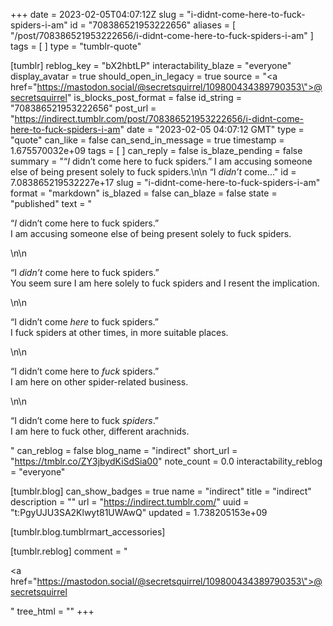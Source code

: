 +++
date = 2023-02-05T04:07:12Z
slug = "i-didnt-come-here-to-fuck-spiders-i-am"
id = "708386521953222656"
aliases = [ "/post/708386521953222656/i-didnt-come-here-to-fuck-spiders-i-am" ]
tags = [ ]
type = "tumblr-quote"

[tumblr]
reblog_key = "bX2hbtLP"
interactability_blaze = "everyone"
display_avatar = true
should_open_in_legacy = true
source = "<a href=\"https://mastodon.social/@secretsquirrel/109800434389790353\">@secretsquirrel</a>"
is_blocks_post_format = false
id_string = "708386521953222656"
post_url = "https://indirect.tumblr.com/post/708386521953222656/i-didnt-come-here-to-fuck-spiders-i-am"
date = "2023-02-05 04:07:12 GMT"
type = "quote"
can_like = false
can_send_in_message = true
timestamp = 1.675570032e+09
tags = [ ]
can_reply = false
is_blaze_pending = false
summary = "“_I_ didn’t come here to fuck spiders.” I am accusing someone else of being present solely to fuck spiders.\n\n “I _didn’t_ come..."
id = 7.083865219532227e+17
slug = "i-didnt-come-here-to-fuck-spiders-i-am"
format = "markdown"
is_blazed = false
can_blaze = false
state = "published"
text = "<p>&ldquo;_I_ didn&rsquo;t come here to fuck spiders.&rdquo; <br/>I am accusing someone else of being present solely to fuck spiders.</p>\n\n<p>&ldquo;I _didn&rsquo;t_ come here to fuck spiders.&rdquo; <br/>You seem sure I am here solely to fuck spiders and I resent the implication.</p>\n\n<p>&ldquo;I didn&rsquo;t come _here_ to fuck spiders.&rdquo; <br/>I fuck spiders at other times, in more suitable places.</p>\n\n<p>&ldquo;I didn&rsquo;t come here to _fuck_ spiders.&rdquo;<br/>I am here on other spider-related business.</p>\n\n<p>&ldquo;I didn&rsquo;t come here to fuck _spiders_.&rdquo;<br/>I am here to fuck other, different arachnids.</p>"
can_reblog = false
blog_name = "indirect"
short_url = "https://tmblr.co/ZY3jbydKiSdSia00"
note_count = 0.0
interactability_reblog = "everyone"

[tumblr.blog]
can_show_badges = true
name = "indirect"
title = "indirect"
description = ""
url = "https://indirect.tumblr.com/"
uuid = "t:PgyUJU3SA2Klwyt81UWAwQ"
updated = 1.738205153e+09

[tumblr.blog.tumblrmart_accessories]

[tumblr.reblog]
comment = "<p><a href=\"https://mastodon.social/@secretsquirrel/109800434389790353\">@secretsquirrel</a></p>"
tree_html = ""
+++
